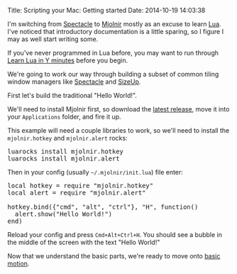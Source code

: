 Title: Scripting your Mac: Getting started
Date: 2014-10-19 14:03:38

I'm switching from [Spectacle](http://spectacleapp.com/) to [Mjolnir](http://mjolnir.io/) mostly as an excuse to learn [Lua](http://www.lua.org/). I've noticed that introductory documentation is a little sparing, so I figure I may as well start writing some.

If you've never programmed in Lua before, you may want to run through 
[Learn Lua in Y minutes](http://learnxinyminutes.com/docs/lua/) before you begin.

We're going to work our way through building a subset of common tiling window managers like [Spectacle](http://spectacleapp.com/) and [SizeUp](http://www.irradiatedsoftware.com/sizeup/).

First let's build the traditional "Hello World!".

We'll need to install Mjolnir first, so download the [latest release](https://github.com/sdegutis/mjolnir/releases/latest), move it into your `Applications` folder, and fire it up.

This example will need a couple libraries to work, so we'll need to install the `mjolnir.hotkey` and `mjolnir.alert` rocks:

<?prettify language=shell?>
<pre class=prettyprint>
luarocks install mjolnir.hotkey
luarocks install mjolnir.alert
</pre>

Then in your config (usually `~/.mjolnir/init.lua`) file enter:

<?prettify language=lua?>
<pre class=prettyprint>
local hotkey = require "mjolnir.hotkey"
local alert = require "mjolnir.alert"

hotkey.bind({"cmd", "alt", "ctrl"}, "H", function()
  alert.show("Hello World!")
end)
</pre>

Reload your config and press `Cmd+Alt+Ctrl+H`. You should see a bubble in the middle of the screen with the text "Hello World!"

Now that we understand the basic parts, we're ready to move onto [basic motion](http://blog.josephholsten.com/post/scripting-your-mac-basic-motion).

